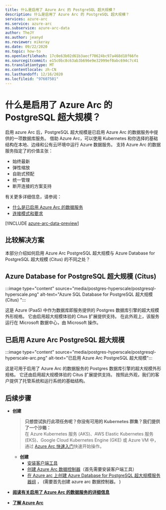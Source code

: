 ```yaml
---
title: 什么是启用了 Azure Arc 的 PostgreSQL 超大规模？
description: 什么是启用了 Azure Arc 的 PostgreSQL 超大规模？
services: azure-arc
ms.service: azure-arc
ms.subservice: azure-arc-data
author: TheJY
ms.author: jeanyd
ms.reviewer: mikeray
ms.date: 09/22/2020
ms.topic: how-to
ms.openlocfilehash: 17c0e63b02d61b3aecf70624bc97a468d18f66fe
ms.sourcegitcommit: e15c0bc8c63ab3b696e9e32999ef0abc694c7c41
ms.translationtype: MT
ms.contentlocale: zh-CN
ms.lasthandoff: 12/16/2020
ms.locfileid: "97607501"
---
```

# <a name="what-is-azure-arc-enabled-postgresql-hyperscale"></a>什么是启用了 Azure Arc 的 PostgreSQL 超大规模？

启用 azure Arc 后，PostgreSQL 超大规模是已启用 Azure Arc 的数据服务中提供的一项数据库服务。 借助 Azure Arc，可以使用 Kubernetes 和你选择的基础结构在本地、边缘和公有云环境中运行 Azure 数据服务。 支持 Azure Arc 的数据服务指定了的价值主张：
- 始终最新
- 弹性缩放
- 自助式预配
- 统一管理
- 断开连接的方案支持

有关更多详细信息，请参阅：
- [什么是已启用 Azure Arc 的数据服务](overview.md)
- [连接模式和要求](connectivity.md)

[!INCLUDE [azure-arc-data-preview](../../../includes/azure-arc-data-preview.md)]

## <a name="compare-solutions"></a>比较解决方案

本部分介绍如何启用 Azure Arc PostgreSQL 超大规模与 Azure Database for PostgreSQL 超大规模 (Citus) 的不同之处？

## <a name="azure-database-for-postgresql-hyperscale-citus"></a>Azure Database for PostgreSQL 超大规模 (Citus)

:::image type="content" source="media/postgres-hyperscale/postgresql-hyperscale.png" alt-text="Azure SQL Database for PostgreSQL 超大规模 (Citus) ":::

这是 Azure (PaaS) 中作为数据库即服务提供的 Postgres 数据库引擎的超大规模外形规格。 它由启用超大规模体验的 Citus 扩展提供支持。 在此外观上，该服务运行在 Microsoft 数据中心，由 Microsoft 操作。

## <a name="azure-arc-enabled-postgresql-hyperscale"></a>已启用 Azure Arc PostgreSQL 超大规模

:::image type="content" source="media/postgres-hyperscale/postgresql-hyperscale-arc.png" alt-text="已启用 Azure Arc PostgreSQL 超大规模":::

这是可用于启用了 Azure Arc 的数据服务的 Postgres 数据库引擎的超大规模外形规格。 它还由启用超大规模体验的 Citus 扩展提供支持。 按照此外观，我们的客户提供了托管系统和运行系统的基础结构。

## <a name="next-steps"></a>后续步骤
- **创建**
   > **只想尝试执行此项任务呢？你没有可用的 Kubernetes 群集？我们提供了一个沙箱：**  
   > 在 Azure Kubernetes 服务 (AKS)、AWS Elastic Kubernetes 服务 (EKS)、Google Cloud Kubernetes Engine (GKE) 或 Azure VM 中，通过 [Azure Arc 快速入门](https://azurearcjumpstart.io/azure_arc_jumpstart/azure_arc_data/)快速开始操作。

   - **创建**
      - [安装客户端工具](install-client-tools.md)
      - [创建 Azure Arc 数据控制器](create-data-controller.md)（首先需要安装客户端工具）
      - [在 Azure arc 上创建 Azure Database for PostgreSQL 超大规模服务器组](create-postgresql-hyperscale-server-group.md) ， (需要首先创建 azure arc 数据控制器。 ) 
- [**阅读有关启用了 Azure Arc 的数据服务的详细信息**](https://azure.microsoft.com/services/azure-arc/hybrid-data-services)
- [**了解 Azure Arc**](https://aka.ms/azurearc)
